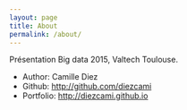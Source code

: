 ```yaml
---
layout: page
title: About
permalink: /about/
---
```

Présentation Big data 2015, Valtech Toulouse.

* Author: Camille Diez
* Github: http://github.com/diezcami
* Portfolio: http://diezcami.github.io